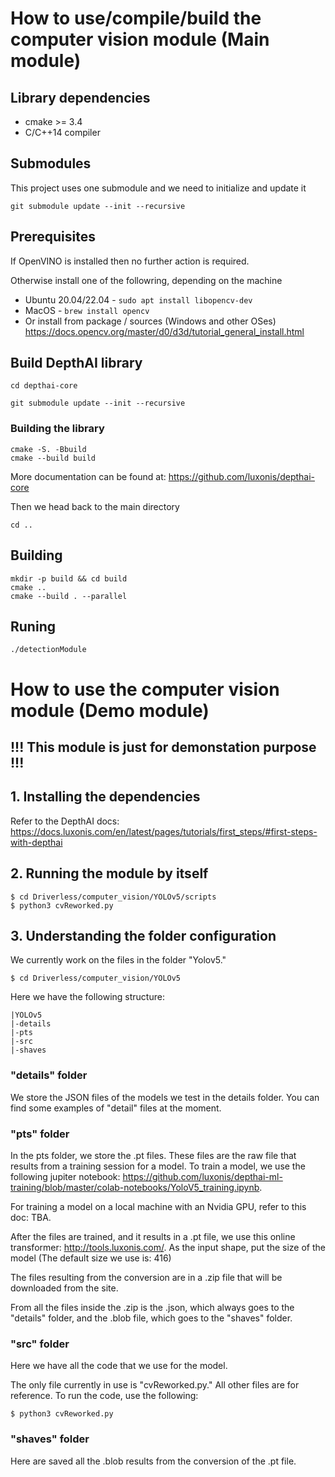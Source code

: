 # How to use/compile/build the computer vision module (Main module)
## Library dependencies
- cmake >= 3.4
- C/C++14 compiler

## Submodules
This project uses one submodule and we need to initialize and update it
```
git submodule update --init --recursive
```

## Prerequisites

If OpenVINO is installed then no further action is required.

Otherwise install one of the followring, depending on the machine 

 - Ubuntu 20.04/22.04 - `sudo apt install libopencv-dev`
 - MacOS - `brew install opencv`
 - Or install from package / sources (Windows and other OSes)
https://docs.opencv.org/master/d0/d3d/tutorial_general_install.html

## Build DepthAI library
```
cd depthai-core
```
```
git submodule update --init --recursive
```
### Building the library 
```
cmake -S. -Bbuild
cmake --build build
```
More documentation can be found at:
https://github.com/luxonis/depthai-core

Then we head back to the main directory
```
cd ..
```

## Building 
```
mkdir -p build && cd build
cmake ..
cmake --build . --parallel
```
## Runing 
```
./detectionModule
```

# How to use the computer vision module (Demo module)
## !!! This module is just for demonstation purpose !!!

## 1. Installing the dependencies

Refer to the DepthAI docs: https://docs.luxonis.com/en/latest/pages/tutorials/first_steps/#first-steps-with-depthai

## 2. Running the module by itself

```
$ cd Driverless/computer_vision/YOLOv5/scripts
$ python3 cvReworked.py
```

## 3. Understanding the folder configuration

We currently work on the files in the folder "Yolov5."
```
$ cd Driverless/computer_vision/YOLOv5
```

Here we have the following structure:

```
|YOLOv5
|-details
|-pts
|-src
|-shaves
```

### "details" folder
We store the JSON files of the models we test in the details folder. You can find some examples of "detail" files at the moment.

### "pts" folder
In the pts folder, we store the .pt files. These files are the raw file that results from a training session for a model.
To train a model, we use the following jupiter notebook: https://github.com/luxonis/depthai-ml-training/blob/master/colab-notebooks/YoloV5_training.ipynb.

For training a model on a local machine with an Nvidia GPU, refer to this doc: TBA.

After the files are trained, and it results in a .pt file, we use this online transformer: http://tools.luxonis.com/.
As the input shape, put the size of the model (The default size we use is: 416)

The files resulting from the conversion are in a .zip file that will be downloaded from the site. 

From all the files inside the .zip is the .json, which always goes to the "details" folder, and the .blob file, which goes to the "shaves" folder.

### "src" folder
Here we have all the code that we use for the model.

The only file currently in use is "cvReworked.py." All other files are for reference.
To run the code, use the following: 
```
$ python3 cvReworked.py
```

### "shaves" folder
Here are saved all the .blob results from the conversion of the .pt file.



